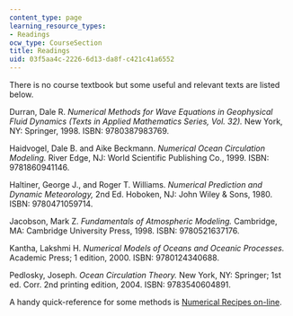 ```yaml
---
content_type: page
learning_resource_types:
- Readings
ocw_type: CourseSection
title: Readings
uid: 03f5aa4c-2226-6d13-da8f-c421c41a6552
---
```


There is no course textbook but some useful and relevant texts are listed below.

Durran, Dale R. _Numerical Methods for Wave Equations in Geophysical Fluid Dynamics (Texts in Applied Mathematics Series, Vol. 32)._ New York, NY: Springer, 1998. ISBN: 9780387983769.

Haidvogel, Dale B. and Aike Beckmann. _Numerical Ocean Circulation Modeling._ River Edge, NJ: World Scientific Publishing Co., 1999. ISBN: 9781860941146.

Haltiner, George J., and Roger T. Williams. _Numerical Prediction and Dynamic Meteorology,_ 2nd Ed. Hoboken, NJ: John Wiley & Sons, 1980. ISBN: 9780471059714.

Jacobson, Mark Z. _Fundamentals of Atmospheric Modeling._ Cambridge, MA: Cambridge University Press, 1998. ISBN: 9780521637176.

Kantha, Lakshmi H. _Numerical Models of Oceans and Oceanic Processes._ Academic Press; 1 edition, 2000. ISBN: 9780124340688.

Pedlosky, Joseph. _Ocean Circulation Theory._ New York, NY: Springer; 1st ed. Corr. 2nd printing edition, 2004. ISBN: 9783540604891.

A handy quick-reference for some methods is [Numerical Recipes on-line](http://numerical.recipes/).